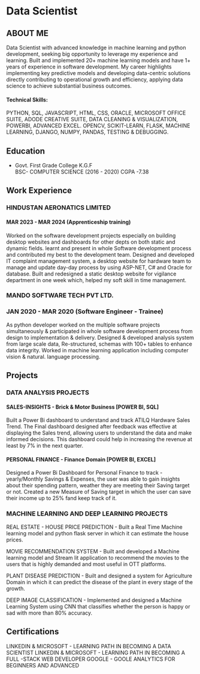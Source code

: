 
# Data Scientist

## ABOUT ME
Data Scientist with advanced knowledge in machine learning and python development,
seeking big opportunity to leverage my experience and learning. Built and implemented
20+ machine learning models and have 1+ years of experience in software development.
My career highlights implementing key predictive models and developing data-centric
solutions directly contributing to operational growth and efficiency, applying data
science to achieve substantial business outcomes.

#### Technical Skills: 
PYTHON, SQL, JAVASCRIPT,
HTML, CSS, ORACLE,
MICROSOFT OFFICE SUITE,
ADODE CREATIVE SUITE,
DATA CLEANING & VISUALIZATION,
POWERBI, ADVANCED EXCEL.
OPENCV, SCIKIT-LEARN, FLASK,
MACHINE LEARNING,
DJANGO, NUMPY, PANDAS,
TESTING & DEBUGGING.


## Education
- Govt. First Grade College K.G.F						       		
BSC- COMPUTER SCIENCE (2016 - 2020)
CGPA -7.38


## Work Experience
### HINDUSTAN AERONATICS LIMITED
#### MAR 2023 - MAR 2024 (Apprenticeship training)

Worked on the software development projects especially on building desktop websites and
dashboards for other depts on both static and dynamic fields. learnt and present in whole
Software development process and contributed my best to the development team.
Designed and developed IT complaint management system, a desktop website for hardware
team to manage and update day-day process by using ASP-NET, C# and Oracle for database.
Built and redesigned a static desktop website for vigilance department in one week which,
helped my soft skill in time management.

### MANDO SOFTWARE TECH PVT LTD.
### JAN 2020 - MAR 2020 (Software Engineer - Trainee)

As python developer worked on the multiple software projects simultaneously & participated in
whole software development process from design to implementation & delivery.
Designed & developed analysis system from large scale data, Re-structured, schemas with 100+
tables to enhance data integrity.
Worked in machine learning application including computer vision & natural. language processing.

## Projects
### DATA ANALYSIS PROJECTS
#### SALES-INSIGHTS - Brick & Motor Business [POWER BI, SQL]
Built a Power Bi dashboard to understand and track ATILQ Hardware Sales Trend.
The Final dashboard designed after feedback was effective at displaying the Sales trend,
allowing users to understand the data and make informed decisions.
This dashboard could help in increasing the revenue at least by 7% in the next quarter.

#### PERSONAL FINANCE - Finance Domain [POWER BI, EXCEL]
Designed a Power Bi Dashboard for Personal Finance to track - yearly/Monthly Savings &
Expenses, the user was able to gain insights about their spending pattern, weather they are
meeting their Saving target or not. Created a new Measure of Saving target in which the user
can save their income up to 25% fand keep track of it.

### MACHINE LEARNING AND DEEP LEARNING PROJECTS
REAL ESTATE - HOUSE PRICE PREDICTION - Built a Real Time Machine learning model and
python flask server in which it can estimate the house prices.

MOVIE RECOMMENDATION SYSTEM - Built and developed a Machine learning model and
Stream lit application to recommend the movies to the users that is highly demanded and most
useful in OTT platforms.

PLANT DISEASE PREDICTION - Built and designed a system for Agriculture Domain in which
it can predict the disease of the plant in every stage of the growth.

DEEP IMAGE CLASSIFICATION - Implemented and designed a Machine Learning System
using CNN that classifies whether the person is happy or sad with more than 80% accuracy.



## Certifications

LINKEDIN & MICROSOFT - LEARNING PATH IN BECOMING A DATA SCIENTIST
LINKEDIN & MICROSOFT - LEARNING PATH IN BECOMING A FULL -STACK WEB DEVELOPER
GOOGLE -               GOOLE ANALYTICS FOR BEGINNERS AND ADVANCED







